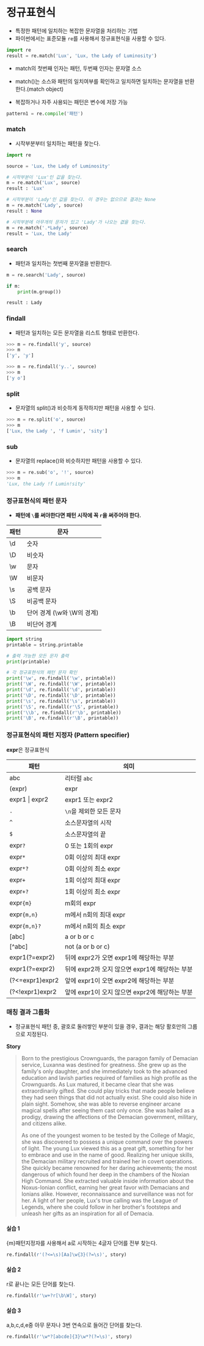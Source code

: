 # 정규표현식

- 특정한 패턴에 일치하는 복잡한 문자열을 처리하는 기법
- 파이썬에서는 표준모듈 `re`를 사용해서 정규표현식을 사용할 수 있다.

```python
import re
result = re.match('Lux', 'Lux, the Lady of Luminosity')
```

- match의 첫번째 인자는 패턴, 두번째 인자는 문자열 소스
- match()는 소스와 패턴의 일치여부를 확인하고 일치하면 일치하는 문자열을 반환한다.(match object)  

- 복잡하거나 자주 사용되는 패턴은 변수에 저장 가능
```python
pattern1 = re.compile('패턴')
```

### match 

- 시작부분부터 일치하는 패턴을 찾는다.

```python
import re

source = 'Lux, the Lady of Luminosity'

# 시작부분이 'Lux'인 값을 찾는다.
m = re.match('Lux', source)
result : 'Lux'

# 시작부분이 'Lady'인 값을 찾는다. 이 경우는 없으므로 결과는 None
m = re.match('Lady', source)
result : None

# 시작부분에 아무개의 문자가 있고 'Lady'가 나오는 겺을 찾는다.
m = re.match('.*Lady', source)
result = 'Lux, the Lady'
```

### search

- 패턴과 일치하는 첫번째 문자열을 반환한다.

```python
m = re.search('Lady', source)

if m:
	print(m.group())

result : Lady
```

### findall

- 패턴과 일치하는 모든 문자열을 리스트 형태로 반환한다.

```python
>>> m = re.findall('y', source)
>>> m
['y', 'y']

>>> m = re.findall('y..', source)
>>> m
['y o']
```

### split

- 문자열의 split()과 비슷하게 동작하지만 패턴을 사용할 수 있다.

```python
>>> m = re.split('o', source)
>>> m
['Lux, the Lady ', 'f Lumin', 'sity']
```

### sub

- 문자열의 replace()와 비슷하지만 패턴을 사용할 수 있다.

```python
>>> m = re.sub('o', '!', source)
>>> m
'Lux, the Lady !f Lumin!sity'
```

### 정규표현식의 패턴 문자

- **패턴에 `\`를 써야한다면 패턴 시작에 꼭 `r`을 써주어야 한다.**

패턴|문자
---|---
\\d|숫자
\\D|비숫자
\\w|문자
\\W|비문자
\\s|공백 문자
\\S|비공백 문자
\\b|단어 경계 (\w와 \W의 경계)
\\B|비단어 경계

```python
import string
printable = string.printable

# 출력 가능한 모든 문자 출력
print(printable)

# 각 정규표현식의 패턴 문자 확인
print('\w', re.findall('\w', printable))
print('\W', re.findall('\W', printable))
print('\d', re.findall('\d', printable))
print('\D', re.findall('\D', printable))
print('\s', re.findall('\s', printable))
print('\S', re.findall(r'\S', printable))
print('\\b', re.findall(r'\b', printable))
print('\B', re.findall(r'\B', printable))
```

### 정규표현식의 패턴 지정자 (Pattern specifier)

**expr**은 정규표현식

패턴|의미
---|---
abc|리터럴 `abc`
(expr)|expr
expr1 \| expr2 | expr1 또는 expr2
`.` | `\n`을 제외한 모든 문자
`^` | 소스문자열의 시작
`$` | 소스문자열의 끝
expr`?` | 0 또는 1회의 expr
expr`*` | 0회 이상의 최대 expr
expr`*?`| 0회 이상의 최소 expr
expr`+` | 1회 이상의 최대 expr
expr`+?`| 1회 이상의 최소 expr
expr`{m}`| m회의 expr
expr`{m,n}`| m에서 n회의 최대 expr
expr`{m,n}?` | m에서 n회의 최소 expr
[abc] | a or b or c
[^abc] | not (a or b or c)
expr1(?=expr2) | 뒤에 expr2가 오면 expr1에 해당하는 부분
expr1(?=expr2) | 뒤에 expr2까 오지 않으면 expr1에 해당하는 부분
(?<=expr1)expr2 | 앞에 expr1이 오면 expr2에 해당하는 부분
(?<!expr1)expr2 | 앞에 expr1이 오지 않으면 expr2에 해당하는 부분

### 매칭 결과 그룹화

- 정규표현식 패턴 중, 괄호로 둘러쌓인 부분이 있을 경우, 결과는 해당 활호만의 그룹으로 지정된다.
  


**Story**

> Born to the prestigious Crownguards, the paragon family of Demacian service, Luxanna was destined for greatness. She grew up as the family's only daughter, and she immediately took to the advanced education and lavish parties required of families as high profile as the Crownguards. As Lux matured, it became clear that she was extraordinarily gifted. She could play tricks that made people believe they had seen things that did not actually exist. She could also hide in plain sight. Somehow, she was able to reverse engineer arcane magical spells after seeing them cast only once. She was hailed as a prodigy, drawing the affections of the Demacian government, military, and citizens alike.
>
> As one of the youngest women to be tested by the College of Magic, she was discovered to possess a unique command over the powers of light. The young Lux viewed this as a great gift, something for her to embrace and use in the name of good. Realizing her unique skills, the Demacian military recruited and trained her in covert operations. She quickly became renowned for her daring achievements; the most dangerous of which found her deep in the chambers of the Noxian High Command. She extracted valuable inside information about the Noxus-Ionian conflict, earning her great favor with Demacians and Ionians alike. However, reconnaissance and surveillance was not for her. A light of her people, Lux's true calling was the League of Legends, where she could follow in her brother's footsteps and unleash her gifts as an inspiration for all of Demacia.





#### 실습 1  
{m}패턴지정자를 사용해서 a로 시작하는 4글자 단어를 전부 찾는다.

```python
re.findall(r'(?<=\s)[Aa]\w{3}(?=\s)', story)
```
  
#### 실습 2  
r로 끝나는 모든 단어를 찾는다.

```python
re.findall(r'\w+?r[\b\W]', story)
```
  
#### 실습 3  
a,b,c,d,e중 아무 문자나 3번 연속으로 들어간 단어를 찾는다.

```python
re.findall(r'\w*?[abcde]{3}\w*?(?=\s)', story)

```
  
